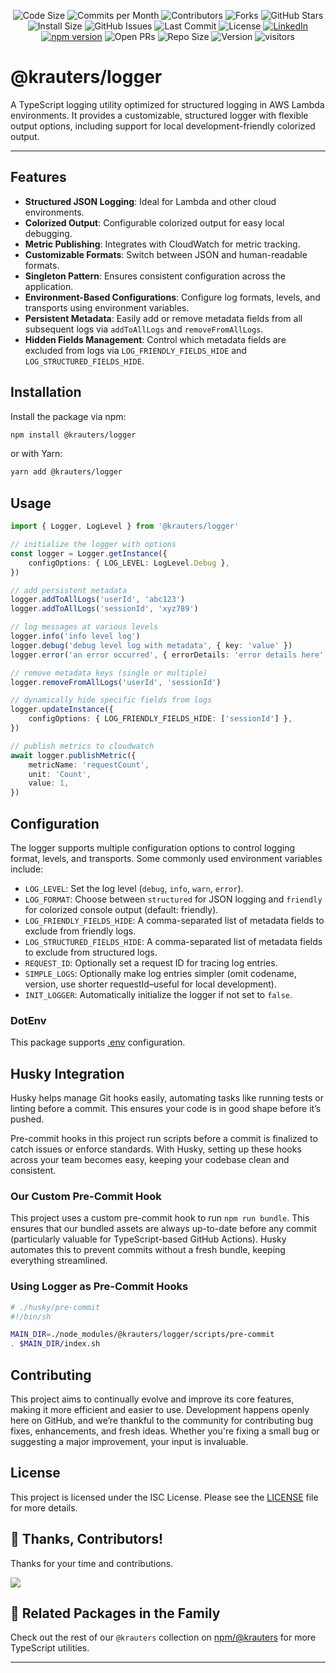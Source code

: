 <div align="center">

![Code Size](https://img.shields.io/github/languages/code-size/krauters/logger)
![Commits per Month](https://img.shields.io/github/commit-activity/m/krauters/logger)
![Contributors](https://img.shields.io/github/contributors/krauters/logger)
![Forks](https://img.shields.io/github/forks/krauters/logger)
![GitHub Stars](https://img.shields.io/github/stars/krauters/logger)
![Install Size](https://img.shields.io/npm/npm/dw/@krauters%2Flogger)
![GitHub Issues](https://img.shields.io/github/issues/krauters/logger)
![Last Commit](https://img.shields.io/github/last-commit/krauters/logger)
![License](https://img.shields.io/github/license/krauters/logger)
<a href="https://www.linkedin.com/in/coltenkrauter" target="_blank"><img src="https://img.shields.io/badge/LinkedIn-%230077B5.svg?&style=flat-square&logo=linkedin&logoColor=white" alt="LinkedIn"></a>
[![npm version](https://img.shields.io/npm/v/@krauters%2Flogger.svg?style=flat-square)](https://www.npmjs.org/package/@krauters/logger)
![Open PRs](https://img.shields.io/github/issues-pr/krauters/logger)
![Repo Size](https://img.shields.io/github/repo-size/krauters/logger)
![Version](https://img.shields.io/github/v/release/krauters/logger)
![visitors](https://visitor-badge.laobi.icu/badge?page_id=krauters/logger)

</div>

# @krauters/logger

A TypeScript logging utility optimized for structured logging in AWS Lambda environments. It provides a customizable, structured logger with flexible output options, including support for local development-friendly colorized output.

---
## Features

- **Structured JSON Logging**: Ideal for Lambda and other cloud environments.
- **Colorized Output**: Configurable colorized output for easy local debugging.
- **Metric Publishing**: Integrates with CloudWatch for metric tracking.
- **Customizable Formats**: Switch between JSON and human-readable formats.
- **Singleton Pattern**: Ensures consistent configuration across the application.
- **Environment-Based Configurations**: Configure log formats, levels, and transports using environment variables.
- **Persistent Metadata**: Easily add or remove metadata fields from all subsequent logs via `addToAllLogs` and `removeFromAllLogs`.
- **Hidden Fields Management**: Control which metadata fields are excluded from logs via `LOG_FRIENDLY_FIELDS_HIDE` and `LOG_STRUCTURED_FIELDS_HIDE`.

## Installation

Install the package via npm:

```sh
npm install @krauters/logger
```

or with Yarn:

```sh
yarn add @krauters/logger
```

## Usage

```typescript
import { Logger, LogLevel } from '@krauters/logger'

// initialize the logger with options
const logger = Logger.getInstance({
    configOptions: { LOG_LEVEL: LogLevel.Debug },
})

// add persistent metadata
logger.addToAllLogs('userId', 'abc123')
logger.addToAllLogs('sessionId', 'xyz789')

// log messages at various levels
logger.info('info level log')
logger.debug('debug level log with metadata', { key: 'value' })
logger.error('an error occurred', { errorDetails: 'error details here' })

// remove metadata keys (single or multiple)
logger.removeFromAllLogs('userId', 'sessionId')

// dynamically hide specific fields from logs
logger.updateInstance({
    configOptions: { LOG_FRIENDLY_FIELDS_HIDE: ['sessionId'] },
})

// publish metrics to cloudwatch
await logger.publishMetric({
    metricName: 'requestCount',
    unit: 'Count',
    value: 1,
})
```

## Configuration

The logger supports multiple configuration options to control logging format, levels, and transports. Some commonly used environment variables include:

- `LOG_LEVEL`: Set the log level (`debug`, `info`, `warn`, `error`).
- `LOG_FORMAT`: Choose between `structured` for JSON logging and `friendly` for colorized console output (default: friendly).
- `LOG_FRIENDLY_FIELDS_HIDE`: A comma-separated list of metadata fields to exclude from friendly logs.
- `LOG_STRUCTURED_FIELDS_HIDE`: A comma-separated list of metadata fields to exclude from structured logs.
- `REQUEST_ID`: Optionally set a request ID for tracing log entries.
- `SIMPLE_LOGS`: Optionally make log entries simpler (omit codename, version, use shorter requestId–useful for local development).
- `INIT_LOGGER`: Automatically initialize the logger if not set to `false`.

### DotEnv

This package supports [.env](https://www.npmjs.com/package/dotenv) configuration.

## Husky Integration

Husky helps manage Git hooks easily, automating tasks like running tests or linting before a commit. This ensures your code is in good shape before it’s pushed.

Pre-commit hooks in this project run scripts before a commit is finalized to catch issues or enforce standards. With Husky, setting up these hooks across your team becomes easy, keeping your codebase clean and consistent.

### Our Custom Pre-Commit Hook

This project uses a custom pre-commit hook to run `npm run bundle`. This ensures that our bundled assets are always up-to-date before any commit (particularly valuable for TypeScript-based GitHub Actions). Husky automates this to prevent commits without a fresh bundle, keeping everything streamlined.

### Using Logger as Pre-Commit Hooks

```sh
# ./husky/pre-commit
#!/bin/sh

MAIN_DIR=./node_modules/@krauters/logger/scripts/pre-commit
. $MAIN_DIR/index.sh
```

## Contributing

This project aims to continually evolve and improve its core features, making it more efficient and easier to use. Development happens openly here on GitHub, and we’re thankful to the community for contributing bug fixes, enhancements, and fresh ideas. Whether you're fixing a small bug or suggesting a major improvement, your input is invaluable.

## License

This project is licensed under the ISC License. Please see the [LICENSE](./LICENSE) file for more details.

## 🥂 Thanks, Contributors!

Thanks for your time and contributions.

<a href="https://github.com/krauters/logger/graphs/contributors">
  <img src="https://contrib.rocks/image?repo=krauters/logger" />
</a>

## 🔗 Related Packages in the Family
Check out the rest of our `@krauters` collection on [npm/@krauters](https://www.npmjs.com/search?q=%40krauters) for more TypeScript utilities.

---
